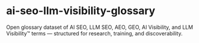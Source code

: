 # ai-seo-llm-visibility-glossary
Open glossary dataset of AI SEO, LLM SEO, AEO, GEO, AI Visibility, and LLM Visibility™ terms — structured for research, training, and discoverability.
